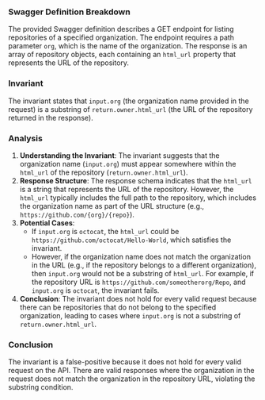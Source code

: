 ### Swagger Definition Breakdown
The provided Swagger definition describes a GET endpoint for listing repositories of a specified organization. The endpoint requires a path parameter `org`, which is the name of the organization. The response is an array of repository objects, each containing an `html_url` property that represents the URL of the repository.

### Invariant
The invariant states that `input.org` (the organization name provided in the request) is a substring of `return.owner.html_url` (the URL of the repository returned in the response).

### Analysis
1. **Understanding the Invariant**: The invariant suggests that the organization name (`input.org`) must appear somewhere within the `html_url` of the repository (`return.owner.html_url`).
2. **Response Structure**: The response schema indicates that the `html_url` is a string that represents the URL of the repository. However, the `html_url` typically includes the full path to the repository, which includes the organization name as part of the URL structure (e.g., `https://github.com/{org}/{repo}`).
3. **Potential Cases**: 
   - If `input.org` is `octocat`, the `html_url` could be `https://github.com/octocat/Hello-World`, which satisfies the invariant.
   - However, if the organization name does not match the organization in the URL (e.g., if the repository belongs to a different organization), then `input.org` would not be a substring of `html_url`. For example, if the repository URL is `https://github.com/someotherorg/Repo`, and `input.org` is `octocat`, the invariant fails.
4. **Conclusion**: The invariant does not hold for every valid request because there can be repositories that do not belong to the specified organization, leading to cases where `input.org` is not a substring of `return.owner.html_url`.

### Conclusion
The invariant is a false-positive because it does not hold for every valid request on the API. There are valid responses where the organization in the request does not match the organization in the repository URL, violating the substring condition.
